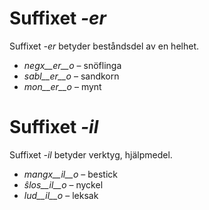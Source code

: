 # Suffixet *-er*

Suffixet *-er* betyder beståndsdel av en helhet.

- *negx__er__o* – snöflinga
- *sabl__er__o* – sandkorn
- *mon__er__o* – mynt


# Suffixet *-il*

Suffixet *-il* betyder verktyg, hjälpmedel.

- *mangx__il__o*      – bestick
- *ŝlos__il__o*     – nyckel
- *lud__il__o*    – leksak
